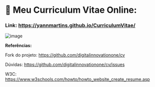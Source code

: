 # 📑 Meu Curriculum Vitae Online:

### Link: https://yannmartins.github.io/CurriculumVitae/

![image](https://github.com/YannMartins/curriculumVitae/assets/102706324/0035ba97-8d1b-4b97-bdf8-237d15806cde)

**Referências:**

Fork do projeto: https://github.com/digitalinnovationone/cv

Dúvidas: https://github.com/digitalinnovationone/cv/issues

W3C: https://www.w3schools.com/howto/howto_website_create_resume.asp
